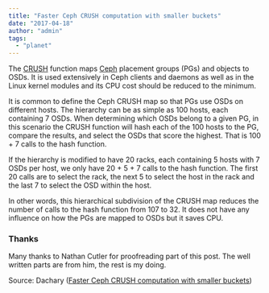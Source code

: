 ```yaml
---
title: "Faster Ceph CRUSH computation with smaller buckets"
date: "2017-04-18"
author: "admin"
tags: 
  - "planet"
---
```


The [CRUSH](http://libcrush.org/main/libcrush) function maps [Ceph](http://ceph.com) placement groups (PGs) and objects to OSDs. It is used extensively in Ceph clients and daemons as well as in the Linux kernel modules and its CPU cost should be reduced to the minimum.

It is common to define the Ceph CRUSH map so that PGs use OSDs on different hosts. The hierarchy can be as simple as 100 hosts, each containing 7 OSDs. When determining which OSDs belong to a given PG, in this scenario the CRUSH function will hash each of the 100 hosts to the PG, compare the results, and select the OSDs that score the highest. That is 100 + 7 calls to the hash function.

If the hierarchy is modified to have 20 racks, each containing 5 hosts with 7 OSDs per host, we only have 20 + 5 + 7 calls to the hash function. The first 20 calls are to select the rack, the next 5 to select the host in the rack and the last 7 to select the OSD within the host.

In other words, this hierarchical subdivision of the CRUSH map reduces the number of calls to the hash function from 107 to 32. It does not have any influence on how the PGs are mapped to OSDs but it saves CPU.

### Thanks

Many thanks to Nathan Cutler for proofreading part of this post. The well written parts are from him, the rest is my doing.

Source: Dachary ([Faster Ceph CRUSH computation with smaller buckets](http://dachary.org/?p=4029))
